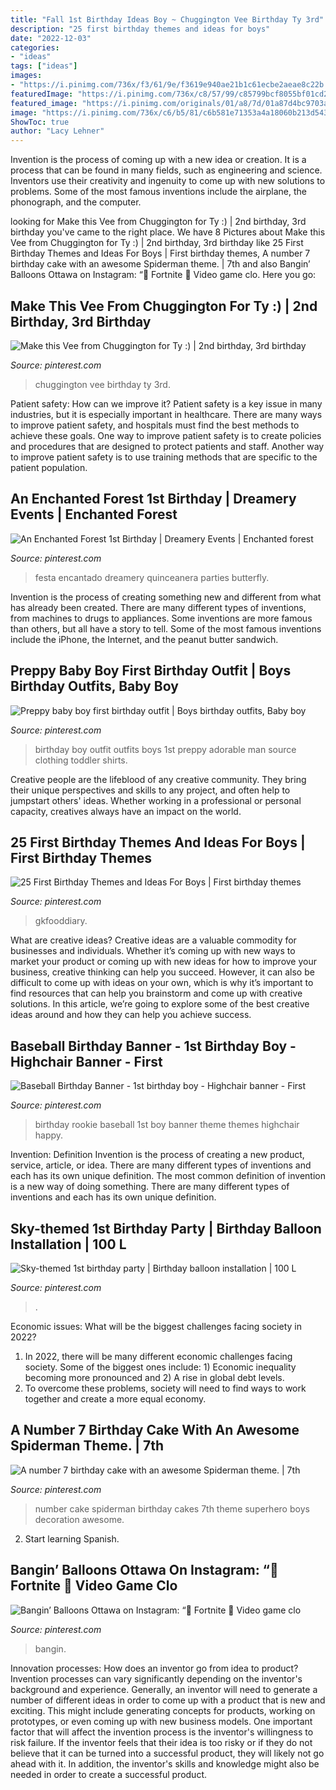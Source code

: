 ```yaml
---
title: "Fall 1st Birthday Ideas Boy ~ Chuggington Vee Birthday Ty 3rd"
description: "25 first birthday themes and ideas for boys"
date: "2022-12-03"
categories:
- "ideas"
tags: ["ideas"]
images:
- "https://i.pinimg.com/736x/f3/61/9e/f3619e940ae21b1c61ecbe2aeae8c22b.jpg"
featuredImage: "https://i.pinimg.com/736x/c8/57/99/c85799bcf8055bf01cd2f38d08c44231--chuggington-birthday-vee.jpg"
featured_image: "https://i.pinimg.com/originals/01/a8/7d/01a87d4bc9703a85df0d6624e9901f38.jpg"
image: "https://i.pinimg.com/736x/c6/b5/81/c6b581e71353a4a18060b213d543630a.jpg"
ShowToc: true
author: "Lacy Lehner"
---
```



Invention is the process of coming up with a new idea or creation. It is a process that can be found in many fields, such as engineering and science. Inventors use their creativity and ingenuity to come up with new solutions to problems. Some of the most famous inventions include the airplane, the phonograph, and the computer.

	

		
looking for Make this Vee from Chuggington for Ty :) | 2nd birthday, 3rd birthday you've came to the right place. We have 8 Pictures about Make this Vee from Chuggington for Ty :) | 2nd birthday, 3rd birthday like 25 First Birthday Themes and Ideas For Boys | First birthday themes, A number 7 birthday cake with an awesome Spiderman theme. | 7th and also Bangin’ Balloons Ottawa on Instagram: “💚 Fortnite 💜 Video game clo. Here you go:
		
    
## Make This Vee From Chuggington For Ty :) | 2nd Birthday, 3rd Birthday

<img loading=lazy src="https://i.pinimg.com/736x/c8/57/99/c85799bcf8055bf01cd2f38d08c44231--chuggington-birthday-vee.jpg" onerror="this.onerror=null;this.src='https://tse2.mm.bing.net/th?id=OIP.TfweBqHvUdSvzc2ykrQ8xQHaMY&amp;pid=15.1';" alt="Make this Vee from Chuggington for Ty :) | 2nd birthday, 3rd birthday">

_Source: pinterest.com_

>chuggington vee birthday ty 3rd. 

	

Patient safety: How can we improve it?
Patient safety is a key issue in many industries, but it is especially important in healthcare. There are many ways to improve patient safety, and hospitals must find the best methods to achieve these goals. One way to improve patient safety is to create policies and procedures that are designed to protect patients and staff. Another way to improve patient safety is to use training methods that are specific to the patient population.

    
## An Enchanted Forest 1st Birthday | Dreamery Events | Enchanted Forest

<img loading=lazy src="https://i.pinimg.com/originals/01/a8/7d/01a87d4bc9703a85df0d6624e9901f38.jpg" onerror="this.onerror=null;this.src='https://tse3.mm.bing.net/th?id=OIP.tn07fN79EzWmkWjIdF_vqwHaLG&amp;pid=15.1';" alt="An Enchanted Forest 1st Birthday | Dreamery Events | Enchanted forest">

_Source: pinterest.com_

>festa encantado dreamery quinceanera parties butterfly. 

	

Invention is the process of creating something new and different from what has already been created. There are many different types of inventions, from machines to drugs to appliances. Some inventions are more famous than others, but all have a story to tell. Some of the most famous inventions include the iPhone, the Internet, and the peanut butter sandwich.

    
## Preppy Baby Boy First Birthday Outfit | Boys Birthday Outfits, Baby Boy

<img loading=lazy src="https://i.pinimg.com/736x/4a/65/bb/4a65bb16bce54df8aa0ef7a725c64145--baby-boy-first-birthday-outfit-man-birthday.jpg" onerror="this.onerror=null;this.src='https://tse1.mm.bing.net/th?id=OIP.LgLZouS6ZeUfybrufD5uVAHaKX&amp;pid=15.1';" alt="Preppy baby boy first birthday outfit | Boys birthday outfits, Baby boy">

_Source: pinterest.com_

>birthday boy outfit outfits boys 1st preppy adorable man source clothing toddler shirts. 

	

Creative people are the lifeblood of any creative community. They bring their unique perspectives and skills to any project, and often help to jumpstart others' ideas. Whether working in a professional or personal capacity, creatives always have an impact on the world.

    
## 25 First Birthday Themes And Ideas For Boys | First Birthday Themes

<img loading=lazy src="https://i.pinimg.com/736x/bc/1b/a9/bc1ba9063120555d7463eb4496c2e5ac.jpg" onerror="this.onerror=null;this.src='https://tse1.mm.bing.net/th?id=OIP.F_UbeDld10Njd59ZWX6c7AHaLH&amp;pid=15.1';" alt="25 First Birthday Themes and Ideas For Boys | First birthday themes">

_Source: pinterest.com_

>gkfooddiary. 

	

What are creative ideas?
Creative ideas are a valuable commodity for businesses and individuals. Whether it’s coming up with new ways to market your product or coming up with new ideas for how to improve your business, creative thinking can help you succeed. However, it can also be difficult to come up with ideas on your own, which is why it’s important to find resources that can help you brainstorm and come up with creative solutions. In this article, we’re going to explore some of the best creative ideas around and how they can help you achieve success.

    
## Baseball Birthday Banner - 1st Birthday Boy - Highchair Banner - First

<img loading=lazy src="https://i.pinimg.com/736x/c6/b5/81/c6b581e71353a4a18060b213d543630a.jpg" onerror="this.onerror=null;this.src='https://tse2.mm.bing.net/th?id=OIP.fEt57SwphOyG_okJz0DLrgHaLy&amp;pid=15.1';" alt="Baseball Birthday Banner - 1st birthday boy - Highchair banner - First">

_Source: pinterest.com_

>birthday rookie baseball 1st boy banner theme themes highchair happy. 

	

Invention: Definition
Invention is the process of creating a new product, service, article, or idea. There are many different types of inventions and each has its own unique definition. The most common definition of invention is a new way of doing something. There are many different types of inventions and each has its own unique definition.

    
## Sky-themed 1st Birthday Party | Birthday Balloon Installation | 100 L

<img loading=lazy src="https://i.pinimg.com/736x/d2/15/9c/d2159ccf7be8e54d5647773e1d19262a.jpg" onerror="this.onerror=null;this.src='https://tse2.mm.bing.net/th?id=OIP.s5K2bh7qyxuK5gxGguBZygHaJ1&amp;pid=15.1';" alt="Sky-themed 1st birthday party | Birthday balloon installation | 100 L">

_Source: pinterest.com_

>. 

	

Economic issues: What will be the biggest challenges facing society in 2022?
1. In 2022, there will be many different economic challenges facing society. Some of the biggest ones include: 1) Economic inequality becoming more pronounced and 2) A rise in global debt levels.
2. To overcome these problems, society will need to find ways to work together and create a more equal economy.

    
## A Number 7 Birthday Cake With An Awesome Spiderman Theme. | 7th

<img loading=lazy src="https://i.pinimg.com/736x/30/d2/a1/30d2a1986230a2fcd330b52096af4464--cupcake-decoration-number-.jpg" onerror="this.onerror=null;this.src='https://tse2.mm.bing.net/th?id=OIP.XuKmzDfbluuJeaCPdbKQRgHaJ3&amp;pid=15.1';" alt="A number 7 birthday cake with an awesome Spiderman theme. | 7th">

_Source: pinterest.com_

>number cake spiderman birthday cakes 7th theme superhero boys decoration awesome. 

	

2) Start learning Spanish.

    
## Bangin’ Balloons Ottawa On Instagram: “💚 Fortnite 💜 Video Game Clo

<img loading=lazy src="https://i.pinimg.com/736x/f3/61/9e/f3619e940ae21b1c61ecbe2aeae8c22b.jpg" onerror="this.onerror=null;this.src='https://tse3.mm.bing.net/th?id=OIP.IGYxku7ZW-YUhK2UdVg33wHaHa&amp;pid=15.1';" alt="Bangin’ Balloons Ottawa on Instagram: “💚 Fortnite 💜 Video game clo">

_Source: pinterest.com_

>bangin. 

	

Innovation processes: How does an inventor go from idea to product?
Invention processes can vary significantly depending on the inventor's background and experience. Generally, an inventor will need to generate a number of different ideas in order to come up with a product that is new and exciting. This might include generating concepts for products, working on prototypes, or even coming up with new business models.
One important factor that will affect the invention process is the inventor's willingness to risk failure. If the inventor feels that their idea is too risky or if they do not believe that it can be turned into a successful product, they will likely not go ahead with it. In addition, the inventor's skills and knowledge might also be needed in order to create a successful product.

